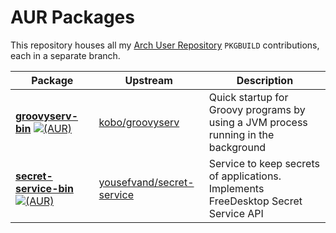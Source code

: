 # AUR Packages

This repository houses all my [Arch User Repository](https://aur.archlinux.org/) `PKGBUILD` contributions, each in a separate branch.

| Package                                                      | Upstream                                                     | Description                                                  |
| ------------------------------------------------------------ | ------------------------------------------------------------ | ------------------------------------------------------------ |
| **[groovyserv-bin](https://github.com/arjvik/aur-packages/tree/groovyserv-bin)** [![(AUR)](https://img.shields.io/aur/version/groovyserv-bin?style=plastic)](https://aur.archlinux.org/packages/groovyserv-bin) | [kobo/groovyserv](https://github.com/kobo/groovyserv)        | Quick startup for Groovy programs by using a JVM process running in the background |
| **[secret-service-bin](https://github.com/arjvik/aur-packages/tree/secret-service-bin)** [![(AUR)](https://img.shields.io/aur/version/secret-service-bin?style=plastic)](https://aur.archlinux.org/packages/secret-service-bin) | [yousefvand/secret-service](https://github.com/yousefvand/secret-service) | Service to keep secrets of applications. Implements  FreeDesktop Secret Service API |

